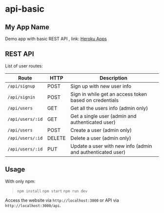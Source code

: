 # api-basic

## My App Name
Demo app with basic REST API , link: [Heroku Apps](https://api-auth-arfanizar.herokuapp.com/)

## REST API

List of user routes:

Route | HTTP | Description
----- | ---- | -----------
`/api/signup` | POST | Sign up with new user info
`/api/signin` | POST | Sign in while get an access token based on credentials
`/api/users` | GET | Get all the users info (admin only)
`/api/users/:id` | GET | Get a single user (admin and authenticated user)
`/api/users` | POST | Create a user (admin only)
`/api/users/:id` | DELETE | Delete a user (admin only)
`/api/users/:id` | PUT | Update a user with new info (admin and authenticated user)

## Usage
With only npm:

> `npm install`
> `npm start`
> `npm run dev`

Access the website via `http://localhost:3000` or API via `http://localhost:3000/api`.
